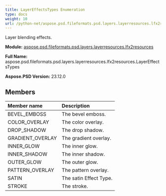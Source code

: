 ```yaml
---
title: LayerEffectsTypes Enumeration
type: docs
weight: 10
url: /python-net/aspose.psd.fileformats.psd.layers.layerresources.lfx2resources/layereffectstypes/
---
```


Layer blending effects.

**Module:** [aspose.psd.fileformats.psd.layers.layerresources.lfx2resources](/psd/python-net/aspose.psd.fileformats.psd.layers.layerresources.lfx2resources/)

**Full Name:** aspose.psd.fileformats.psd.layers.layerresources.lfx2resources.LayerEffectsTypes

**Aspose.PSD Version:** 23.12.0

## **Members**
| **Member name** | **Description** |
| :- | :- |
| BEVEL_EMBOSS | The bevel emboss. |
| COLOR_OVERLAY | The color overlay. |
| DROP_SHADOW | The drop shadow. |
| GRADIENT_OVERLAY | The gradient overlay. |
| INNER_GLOW | The inner glow. |
| INNER_SHADOW | The inner shadow. |
| OUTER_GLOW | The outer glow. |
| PATTERN_OVERLAY | The pattern overlay. |
| SATIN | The satin Effect Type. |
| STROKE | The stroke. |
